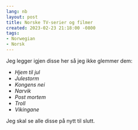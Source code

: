 ```yaml
---
lang: nb
layout: post
title: Norske TV-serier og filmer
created: 2023-02-23 21:18:00 -0800
tags:
- Norwegian
- Norsk
---
```

Jeg legger igjen disse her s&aring; jeg ikke glemmer dem:

* _Hjem til jul_
* _Julestorm_
* _Kongens nei_
* _Narvik_
* _Post mortem_
* _Troll_
* _Vikingane_

Jeg skal se alle disse p&aring; nytt til slutt.
